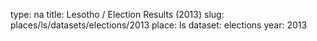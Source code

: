 type: na
title: Lesotho / Election Results (2013)
slug: places/ls/datasets/elections/2013
place: ls
dataset: elections
year: 2013
